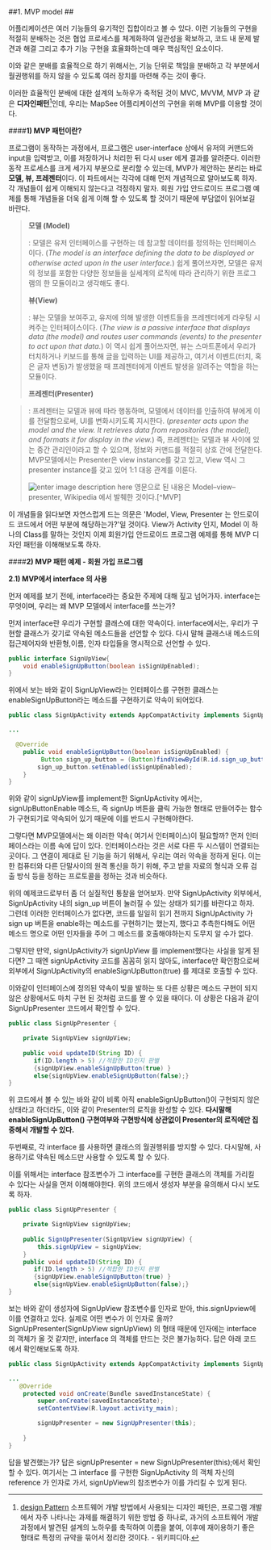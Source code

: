 

    
##1. MVP model ##


 어플리케이션은 여러 기능들의 유기적인 집합이라고 볼 수 있다.  이런 기능들의 구현을 적절히 분배하는 것은 협업 프로세스를 체계화하여 일관성을 확보하고, 코드 내 문제 발견과 해결 그리고 추가 기능 구현을 효율화하는데 매우 핵심적인 요소이다.

이와 같은 분배를 효율적으로 하기 위해서는, 기능 단위로 책임을 분배하고 각 부분에서 월권행위를 하지 않을 수 있도록 여러 장치를 마련해 주는 것이 좋다.

    
이러한 효율적인 분배에 대한 설계의 노하우가 축적된 것이 MVC, MVVM, MVP 과 같은 **디자인패턴**[^designPattern]인데, 우리는 MapSee 어플리케이션의 구현을 위해 MVP를 이용할 것이다.




####**1)  MVP 패턴이란?**

프로그램이 동작하는 과정에서, 프로그램은 user-interface 상에서 유저의 커맨드와 input을 입력받고, 이를 저장하거나 처리한 뒤 다시 user 에게 결과를 알려준다.
이러한 동작 프로세스를 크게 세가지 부분으로 분리할 수 있는데,   MVP가 제안하는 분리는 바로 **모델, 뷰, 프레젠터**이다.  이 파트에서는 각각에 대해 먼저 개념적으로 알아보도록 하자.  각 개념들이 쉽게 이해되지 않는다고 걱정하지 말자. 회원 가입 안드로이드 프로그램 예제를 통해 개념들을 더욱 쉽게 이해 할 수 있도록 할 것이기 때문에 부담없이 읽어보길 바란다.

>   **모델 (Model)**
> 
> : 모델은 유저 인터페이스를 구현하는 데 참고할 데이터를 정의하는 인터페이스이다. (_The model is an interface defining the data to be displayed or otherwise acted upon in the user interface._) 쉽게 풀어쓰자면, 모델은 유저의 정보를 포함한 다양한 정보들을 실세계의 로직에 따라 관리하기 위한 프로그램의 한 모듈이라고 생각해도 좋다.    
> 
> **뷰(View)**
>
> : 뷰는 모델을 보여주고, 유저에 의해 발생한 이벤트들을 프레젠터에게 라우팅 시켜주는 인터페이스이다. (_The view is a passive interface that displays data (the model) and routes user commands (events) to the presenter to act upon that data._) 이 역시 쉽게 풀어쓰자면, 뷰는 스마트폰에서 우리가 터치하거나 키보드를 통해 글을 입력하는 UI를 제공하고, 여기서 이벤트(터치, 혹은 글자 변동)가 발생했을 때 프레젠터에게 이벤트 발생을 알려주는 역할을 하는 모듈이다.
>
>**프레젠터(Presenter)**

>: 프레젠터는 모델과 뷰에 따라 행동하며, 모델에서 데이터를 인출하여 뷰에게  이를 전달함으로써, UI를 변화시키도록 지시한다. (_presenter acts upon the model and the view. It retrieves data from repositories (the model), and formats it for display in the view._) 즉, 프레젠터는 모델과 뷰 사이에 있는 중간 관리인이라고 할 수 있으며, 정보와 커맨드를 적절히 상호 간에 전달한다. MVP모델에서는 Presenter은 view instance를 갖고 있고, View 역시 그  presenter instance를 갖고 있어 1:1 대응 관계를 이룬다.
>
> ![enter image description here](https://upload.wikimedia.org/wikipedia/commons/d/dc/Model_View_Presenter_GUI_Design_Pattern.png)
> 영문으로 된 내용은 Model–view–presenter, Wikipedia 에서 발췌한 것이다.[^MVP]

이 개념들을 읽다보면 자연스럽게 드는 의문은 'Model, View, Presenter 는 안드로이드 코드에서 어떤 부분에 해당하는가?'일 것이다. View가 Activity 인지, Model 이 하나의 Class를 말하는 것인지 이제 회원가입 안드로이드 프로그램 예제를 통해 MVP 디자인 패턴을 이해해보도록 하자.

####**2) MVP 패턴 예제  - 회원 가입 프로그램**

**2.1) MVP에서 interface 의 사용**

먼저 예제를 보기 전에, interface라는 중요한 주제에 대해 짚고 넘어가자.
interface는 무엇이며, 우리는 왜 MVP 모델에서 interface를 쓰는가?

먼저 interface란 우리가 구현할 클래스에 대한 약속이다.  interface에서는, 우리가 구현할 클래스가 갖기로 약속된 메소드들을 선언할 수 있다.  다시 말해 클래스내 메소드의 접근제어자와 반환형,이름, 인자 타입들을 명시적으로 선언할 수 있다.

```java
public interface SignUpView{
	void enableSignUpButton(boolean isSignUpEnabled);
}
```
위에서 보는 바와 같이 SignUpView라는 인터페이스를 구현한 클래스는 enableSignUpButton라는 메소드를 구현하기로 약속이 되어있다.


```java
public class SignUpActivity extends AppCompatActivity implements SignUpView {

...

  @Override
    public void enableSignUpButton(boolean isSignUpEnabled) {
         Button sign_up_button = (Button)findViewById(R.id.sign_up_button);
        sign_up_button.setEnabled(isSignUpEnabled);
	}
}
```
위와 같이 signUpView를 implement한 SignUpActivity 에서는, signUpButtonEnable 메소드, 즉 signUp 버튼을 클릭 가능한 형태로 만들어주는 함수가 구현되기로 약속되어 있기 때문에 이를 반드시 구현해야한다.

그렇다면 MVP모델에서는 왜 이러한 약속( 여기서 인터페이스)이 필요할까? 먼저 인터페이스라는 이름 속에 답이 있다. 인터페이스라는 것은 서로 다른 두 시스템이 연결되는 곳이다. 그 연결이 제대로 된 기능을 하기 위해서, 우리는 여러 약속을 정하게 된다. 이는 한 컴퓨터와 다른 단말사이의 원격 통신을 하기 위해, 주고 받을 자료의 형식과 오류 검출 방식 등을 정하는 프로토콜을 정하는 것과 비슷하다.

위의 예제코드로부터 좀 더 실질적인 통찰을 얻어보자. 만약 SignUpActivity 외부에서,  SignUpActivity 내의 sign_up 버튼이 눌러질 수 있는 상태가 되기를 바란다고 하자. 그런데 이러한 인터페이스가 없다면, 코드를 일일히 읽기 전까지 SignUpActivity 가  sign up 버튼을 enable하는 메소드를 구현하기는 했는지, 했다고 추측한다해도 어떤 메소드 명으로 어떤 인자들을 주어 그 메소드를 호출해야하는지 도무지 알 수가 없다. 

그렇지만 만약,  signUpActivity가 signUpView 를 implement했다는 사실을 알게 된다면? 그 때엔 signUpActivity 코드를 꼼꼼히 읽지 않아도, interface만 확인함으로써 외부에서 SignUpActivity의 enableSignUpButton(true) 를 제대로 호출할 수 있다.

이와같이 인터페이스에 정의된 약속이 빛을 발하는 또 다른 상황은 메소드 구현이 되지 않은 상황에서도 마치 구현 된 것처럼 코드를 짤 수 있을 때이다. 이 상황은 다음과 같이 SignUpPresenter 코드에서 확인할 수 있다.

``` java
public class SignUpPresenter {

    private SignUpView signUpView;
    
    public void updateID(String ID) {
       if(ID.length > 5) //적합한 ID인지 판별
       {signUpView.enableSignUpButton(true) }
       else{signUpView.enableSignUpButton(false);}
}
```

 위 코드에서 볼 수 있는 바와 같이 비록 아직 enableSignUpButton()이 구현되지 않은 상태라고 하더라도, 이와 같이 Presenter의 로직을 완성할 수 있다.  **다시말해 enableSignUpButton()  구현여부와  구현방식에 상관없이 Presenter의 로직에만 집중해서 개발할 수 있다.** 

두번째로,  각 interface 를 사용하면 클래스의 월권행위를 방지할 수 있다. 다시말해,  사용하기로 약속된 메소드만 사용할 수 있도록 할 수 있다. 

이를 위해서는 interface 참조변수가 그 interface를 구현한 클래스의 객체를 가리킬 수 있다는 사실을 먼저 이해해야한다.
위의 코드에서 생성자 부분을  유의해서 다시 보도록 하자. 
``` java
public class SignUpPresenter {

    private SignUpView signUpView;
    
    public SignUpPresenter(SignUpView signUpView) {
        this.signUpView = signUpView;
    }
    public void updateID(String ID) {
       if(ID.length > 5) //적합한 ID인지 판별
       {signUpView.enableSignUpButton(true) }
       else{signUpView.enableSignUpButton(false);}
}
```
보는 바와 같이 생성자에 SignUpView 참조변수를 인자로 받아, this.signUpview에 이를 연결하고 있다. 실제로 어떤 변수가 이 인자로 올까? SignUpPresenter(SignUpView signUpView) 의 형태 때문에 인자에는 interface 의 객체가 올 것 같지만, interface 의 객체를 만드는 것은 불가능하다. 답은 아래 코드에서 확인해보도록 하자. 

```java
public class SignUpActivity extends AppCompatActivity implements SignUpView {

...
   @Override
    protected void onCreate(Bundle savedInstanceState) {
        super.onCreate(savedInstanceState);
        setContentView(R.layout.activity_main);

        signUpPresenter = new SignUpPresenter(this);
        
    }
}
```
답을 발견했는가? 답은 signUpPresenter = new SignUpPresenter(this);에서  확인할 수 있다. 여기서는 그 interface 를 구현한 SignUpActivity 의 객체 자신의 reference 가  인자로 가서, signUpView의 참조변수가 이를 가리킬 수 있게 된다. 




 [^designPattern]: [design Pattern](https://stackedit.io/)  소프트웨어 개발 방법에서 사용되는 디자인 패턴은, 프로그램 개발에서 자주 나타나는 과제를 해결하기 위한 방법 중 하나로, 과거의 소프트웨어 개발 과정에서 발견된 설계의 노하우를 축적하여 이름을 붙여, 이후에 재이용하기 좋은 형태로 특정의 규약을 묶어서 정리한 것이다. - 위키피디아.

